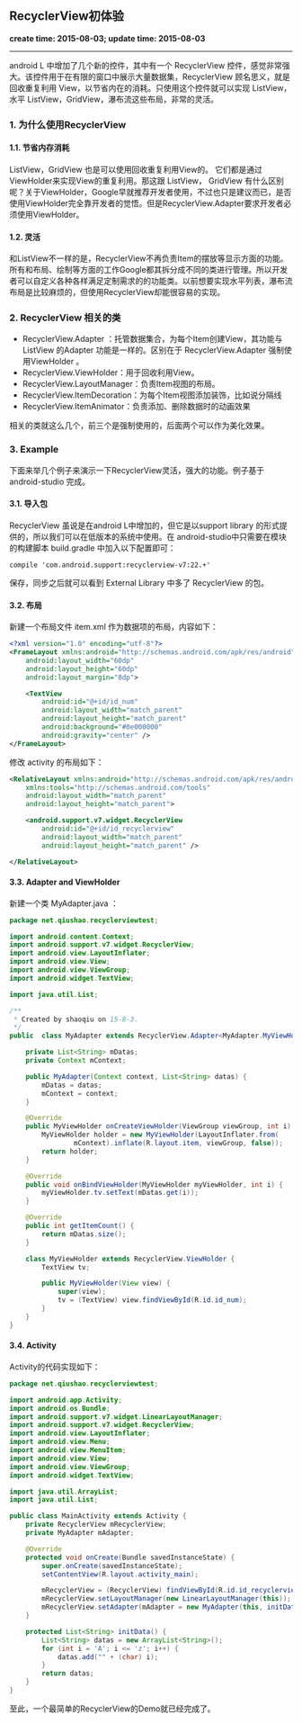 RecyclerView初体验
------
**create time: 2015-08-03; update time: 2015-08-03**

---------------------------------------------------------------


android L 中增加了几个新的控件，其中有一个 RecyclerView 控件，感觉非常强大。该控件用于在有限的窗口中展示大量数据集，RecyclerView  顾名思义，就是回收重复利用 View，以节省内在的消耗。只使用这个控件就可以实现 ListView，水平 ListView，GridView，瀑布流这些布局，非常的灵活。

### 1. 为什么使用RecyclerView
#### 1.1.  节省内存消耗
ListView，GridView 也是可以使用回收重复利用View的。 它们都是通过ViewHolder来实现View的重复利用。那这跟 ListView， GridView 有什么区别呢？关于ViewHolder，Google早就推荐开发者使用，不过也只是建议而已，是否使用ViewHolder完全靠开发者的觉悟。但是RecyclerView.Adapter要求开发者必须使用ViewHolder。 

#### 1.2. 灵活
和ListView不一样的是，RecyclerView不再负责Item的摆放等显示方面的功能。所有和布局、绘制等方面的工作Google都其拆分成不同的类进行管理。所以开发者可以自定义各种各样满足定制需求的的功能类。以前想要实现水平列表，瀑布流布局是比较麻烦的，但使用RecyclerView却能很容易的实现。

### 2. RecyclerView 相关的类

- RecyclerView.Adapter ：托管数据集合，为每个Item创建View，其功能与 ListView  的Adapter 功能是一样的。区别在于 RecyclerView.Adapter 强制使用ViewHolder 。
- RecyclerView.ViewHolder：用于回收利用View。
- RecyclerView.LayoutManager：负责Item视图的布局。
- RecyclerView.ItemDecoration：为每个Item视图添加装饰，比如说分隔线
- RecyclerView.ItemAnimator：负责添加、删除数据时的动画效果

相关的类就这么几个，前三个是强制使用的，后面两个可以作为美化效果。

### 3. Example
下面来举几个例子来演示一下RecyclerView灵活，强大的功能。例子基于 android-studio 完成。

#### 3.1. 导入包
RecyclerView 虽说是在android L中增加的，但它是以support library 的形式提供的，所以我们可以在低版本的系统中使用。在 android-studio中只需要在模块的构建脚本 build.gradle 中加入以下配置即可：
```
compile 'com.android.support:recyclerview-v7:22.+'
```
保存，同步之后就可以看到 External Library 中多了 RecyclerView 的包。

#### 3.2. 布局
新建一个布局文件 item.xml 作为数据项的布局，内容如下：
```xml
<?xml version="1.0" encoding="utf-8"?>
<FrameLayout xmlns:android="http://schemas.android.com/apk/res/android"
    android:layout_width="60dp"
    android:layout_height="60dp"
    android:layout_margin="8dp">

    <TextView
        android:id="@+id/id_num"
        android:layout_width="match_parent"
        android:layout_height="match_parent"
        android:background="#0e000000"
        android:gravity="center" />
</FrameLayout>
```

修改 activity 的布局如下：
```xml
<RelativeLayout xmlns:android="http://schemas.android.com/apk/res/android"
    xmlns:tools="http://schemas.android.com/tools"
    android:layout_width="match_parent"
    android:layout_height="match_parent">

    <android.support.v7.widget.RecyclerView
        android:id="@+id/id_recyclerview"
        android:layout_width="match_parent"
        android:layout_height="match_parent" />

</RelativeLayout>
```

#### 3.3. Adapter and ViewHolder
新建一个类 MyAdapter.java ：
```java
package net.qiushao.recyclerviewtest;

import android.content.Context;
import android.support.v7.widget.RecyclerView;
import android.view.LayoutInflater;
import android.view.View;
import android.view.ViewGroup;
import android.widget.TextView;

import java.util.List;

/**
 * Created by shaoqiu on 15-8-3.
 */
public  class MyAdapter extends RecyclerView.Adapter<MyAdapter.MyViewHolder> {

    private List<String> mDatas;
    private Context mContext;

    public MyAdapter(Context context, List<String> datas) {
        mDatas = datas;
        mContext = context;
    }

    @Override
    public MyViewHolder onCreateViewHolder(ViewGroup viewGroup, int i) {
        MyViewHolder holder = new MyViewHolder(LayoutInflater.from(
                mContext).inflate(R.layout.item, viewGroup, false));
        return holder;
    }

    @Override
    public void onBindViewHolder(MyViewHolder myViewHolder, int i) {
        myViewHolder.tv.setText(mDatas.get(i));
    }

    @Override
    public int getItemCount() {
        return mDatas.size();
    }

    class MyViewHolder extends RecyclerView.ViewHolder {
        TextView tv;

        public MyViewHolder(View view) {
            super(view);
            tv = (TextView) view.findViewById(R.id.id_num);
        }
    }
}
```

#### 3.4. Activity
Activity的代码实现如下：
```java
package net.qiushao.recyclerviewtest;

import android.app.Activity;
import android.os.Bundle;
import android.support.v7.widget.LinearLayoutManager;
import android.support.v7.widget.RecyclerView;
import android.view.LayoutInflater;
import android.view.Menu;
import android.view.MenuItem;
import android.view.View;
import android.view.ViewGroup;
import android.widget.TextView;

import java.util.ArrayList;
import java.util.List;

public class MainActivity extends Activity {
    private RecyclerView mRecyclerView;
    private MyAdapter mAdapter;

    @Override
    protected void onCreate(Bundle savedInstanceState) {
        super.onCreate(savedInstanceState);
        setContentView(R.layout.activity_main);

        mRecyclerView = (RecyclerView) findViewById(R.id.id_recyclerview);
        mRecyclerView.setLayoutManager(new LinearLayoutManager(this));
        mRecyclerView.setAdapter(mAdapter = new MyAdapter(this, initData()));
    }

    protected List<String> initData() {
        List<String> datas = new ArrayList<String>();
        for (int i = 'A'; i <= 'z'; i++) {
            datas.add("" + (char) i);
        }
        return datas;
    }
}
```

至此，一个最简单的RecyclerView的Demo就已经完成了。